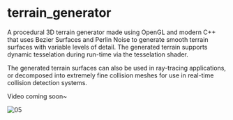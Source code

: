 # terrain_generator
A procedural 3D terrain generator made using OpenGL and modern C++ that uses Bezier Surfaces and Perlin Noise to generate smooth terrain surfaces with variable levels of detail. The generated terrain supports dynamic tesselation during run-time via the tesselation shader.

The generated terrain surfaces can also be used in ray-tracing applications, or decomposed into extremely fine collision meshes for use in real-time collision detection systems.

Video coming soon~


![05](https://user-images.githubusercontent.com/75456828/101311954-d7231e80-380f-11eb-85a0-f7445ec45b31.png)
